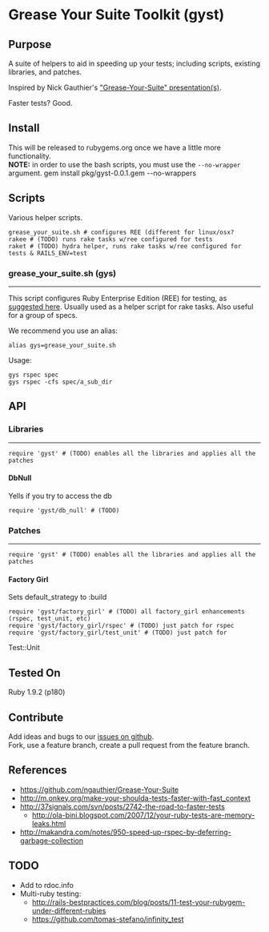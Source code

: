 Grease Your Suite Toolkit (gyst)
================================

Purpose
--------
A suite of helpers to aid in speeding up your tests; including scripts,
existing libraries, and patches.

Inspired by Nick Gauthier's ["Grease-Your-Suite" presentation(s)][gys_showoff].

Faster tests? Good.

Install
--------
This will be released to rubygems.org once we have a little more
functionality.   
**NOTE:** in order to use the bash scripts, you must use the `--no-wrapper`
argument.
    gem install pkg/gyst-0.0.1.gem --no-wrappers

Scripts
--------
Various helper scripts.

    grease_your_suite.sh # configures REE (different for linux/osx?
    rakee # (TODO) runs rake tasks w/ree configured for tests
    raket # (TODO) hydra helper, runs rake tasks w/ree configured for tests & RAILS_ENV=test
### grease_your_suite.sh (gys)
---
This script configures Ruby Enterprise Edition
(REE) for testing,
as [suggested here][gys_showoff].
Usually used as a helper script for rake tasks.  Also useful for a
group of specs.

We recommend you use an alias:

    alias gys=grease_your_suite.sh

Usage:

    gys rspec spec
    gys rspec -cfs spec/a_sub_dir


API
----

### Libraries
---
    require 'gyst' # (TODO) enables all the libraries and applies all the patches

#### DbNull
Yells if you try to access the db

    require 'gyst/db_null' # (TODO)


### Patches
---
    require 'gyst' # (TODO) enables all the libraries and applies all the patches

#### Factory Girl
Sets default_strategy to :build

    require 'gyst/factory_girl' # (TODO) all factory_girl enhancements (rspec, test_unit, etc)
    require 'gyst/factory_girl/rspec' # (TODO) just patch for rspec
    require 'gyst/factory_girl/test_unit' # (TODO) just patch for
Test::Unit


Tested On
--------------
Ruby 1.9.2 (p180)


Contribute
-----------
Add ideas and bugs to our [issues on github](https://github.com/mattscilipoti/gyst/issues).   
Fork, use a feature branch, create a pull request from the feature branch.

References
-----------
 * https://github.com/ngauthier/Grease-Your-Suite
 * http://m.onkey.org/make-your-shoulda-tests-faster-with-fast_context
 * http://37signals.com/svn/posts/2742-the-road-to-faster-tests
   * http://ola-bini.blogspot.com/2007/12/your-ruby-tests-are-memory-leaks.html
 * http://makandra.com/notes/950-speed-up-rspec-by-deferring-garbage-collection



TODO
-----
 * Add to rdoc.info
 * Multi-ruby testing: 
   * http://rails-bestpractices.com/blog/posts/11-test-your-rubygem-under-different-rubies
   * https://github.com/tomas-stefano/infinity_test


[gys_showoff]: http://grease-your-suite.heroku.com/  "Grease Your Suites"

